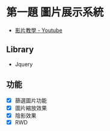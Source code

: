 # 第一題 圖片展示系統

- [影片教學 - Youtube](https://youtu.be/dsZWyGr9PEY)

## Library
- Jquery

## 功能
- [x] 篩選圖片功能
- [x] 圖片縮放效果
- [x] 陰影效果
- [x] RWD
